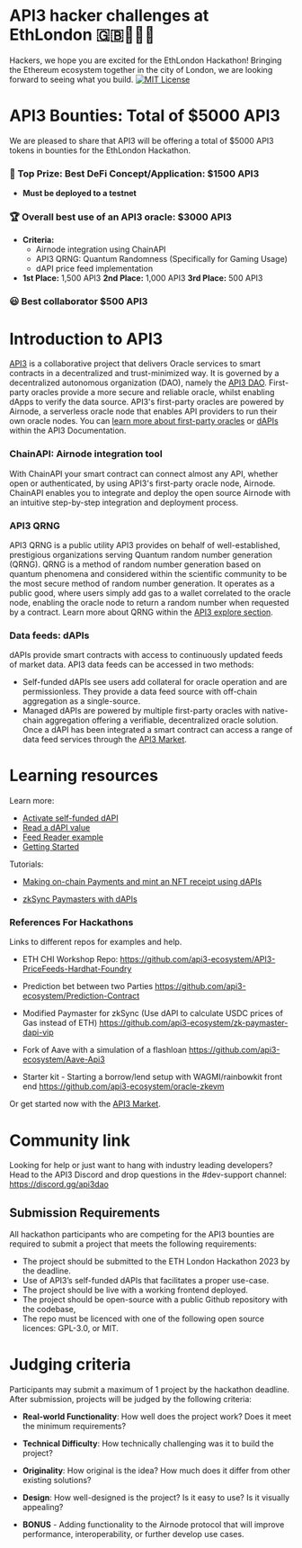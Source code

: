 # API3 hacker challenges at EthLondon :gb::crown::hammer::city_sunset:
Hackers, we hope you are excited for the EthLondon Hackathon! Bringing the Ethereum ecosystem together in the city of London, we are looking forward to seeing what you build.
[![MIT License](https://img.shields.io/badge/License-MIT-green.svg)](https://choosealicense.com/licenses/mit/)
# API3 Bounties: Total of $5000 API3
We are pleased to share that API3 will be offering a total of $5000 API3 tokens in bounties for the EthLondon Hackathon.
### :money_with_wings: Top Prize: Best DeFi Concept/Application: $1500 API3 ###
-  **Must be deployed to a testnet**
### :trophy: Overall best use of an API3 oracle: $3000 API3
- **Criteria:**
    - Airnode integration using ChainAPI
    - API3 QRNG: Quantum Randomness (Specifically for Gaming Usage)
    - dAPI price feed implementation
- **1st Place:** 1,500 API3
    **2nd Place:** 1,000 API3
    **3rd Place:** 500 API3
### :smiley: Best collaborator $500 API3
# Introduction to API3
[API3](https://api3.org/) is a collaborative project that delivers Oracle services to smart contracts in a decentralized and trust-minimized way. It is governed by a decentralized autonomous organization (DAO), namely the [API3 DAO](https://api3.org/dao).
First-party oracles provide a more secure and reliable oracle, whilst enabling dApps to verify the data source. API3's first-party oracles are powered by Airnode, a serverless oracle node that enables API providers to run their own oracle nodes.
You can [learn more about first-party oracles](https://docs.api3.org/guides/airnode/calling-an-airnode/) or [dAPIs](https://docs.api3.org/explore/dapis/what-are-dapis.html) within the API3 Documentation.
### ChainAPI: Airnode integration tool
With ChainAPI your smart contract can connect almost any API, whether open or authenticated, by using API3's first-party oracle node, Airnode. ChainAPI enables you to integrate and deploy the open source Airnode with an intuitive step-by-step integration and deployment process.
### API3 QRNG
API3 QRNG is a public utility API3 provides on behalf of well-established, prestigious organizations serving Quantum random number generation (QRNG). QRNG is a method of random number generation based on quantum phenomena and considered within the scientific community to be the most secure method of random number generation.
It operates as a public good, where users simply add gas to a wallet correlated to the oracle node, enabling the oracle node to return a random number when requested by a contract.
Learn more about QRNG within the [API3 explore section](https://docs.api3.org/explore/qrng/).
### Data feeds: dAPIs
dAPIs provide smart contracts with access to continuously updated feeds of market data. API3 data feeds can be accessed in two methods:
- Self-funded dAPIs see users add collateral for oracle operation and are permissionless. They provide a data feed source with off-chain aggregation as a single-source.
- Managed dAPIs are powered by multiple first-party oracles with native-chain aggregation offering a verifiable, decentralized oracle solution.
Once a dAPI has been integrated a smart contract can access a range of data feed services through the [API3 Market](https://market.api3.org/dapis).


# Learning resources 

Learn more: 

- [Activate self-funded dAPI](https://docs.api3.org/guides/dapis/subscribing-self-funded-dapis/)
- [Read a dAPI value](https://docs.api3.org/guides/dapis/read-self-funded-dapi/)
- [Feed Reader example](https://github.com/api3dao/data-feed-reader-example)
- [Getting Started](https://github.com/api3-ecosystem/getting-started)

Tutorials: 

- [Making on-chain Payments and mint an NFT receipt using dAPIs](https://medium.com/@vanshwassan/making-an-on-chain-payment-and-minting-an-nft-receipt-with-permissionless-price-oracles-a7339f7b8c3e)

- [zkSync Paymasters with dAPIs](https://era.zksync.io/docs/dev/tutorials/api3-usd-paymaster-tutorial.html)

### References For Hackathons

Links to different repos for examples and help.

- ETH CHI Workshop Repo:
https://github.com/api3-ecosystem/API3-PriceFeeds-Hardhat-Foundry

- Prediction bet between two Parties
https://github.com/api3-ecosystem/Prediction-Contract

- Modified Paymaster for zkSync (Use dAPI to calculate USDC prices of Gas instead of ETH)
https://github.com/api3-ecosystem/zk-paymaster-dapi-vip

- Fork of Aave with a simulation of a flashloan
https://github.com/api3-ecosystem/Aave-Api3

- Starter kit - Starting a borrow/lend setup with WAGMI/rainbowkit front end
https://github.com/api3-ecosystem/oracle-zkevm

Or get started now with the [API3 Market](https://market.api3.org/).

# Community link

Looking for help or just want to hang with industry leading developers? Head to the API3 Discord and drop questions in the #dev-support channel: https://discord.gg/api3dao

## Submission Requirements

All hackathon participants who are competing for the API3 bounties are required to submit a project that meets the following requirements:

- The project should be submitted to the ETH London Hackathon 2023 by the deadline.
- Use of API3’s self-funded dAPIs that facilitates a proper use-case.
- The project should be live with a working frontend deployed.
- The project should be open-source with a public Github repository with the codebase, 
- The repo must be licenced with one of the following open source licences: GPL-3.0, or MIT.

# Judging criteria

Participants may submit a maximum of 1 project by the hackathon deadline. After submission, projects will be judged by the following criteria:

- **Real-world Functionality**: How well does the project work? Does it meet the minimum requirements?

- **Technical Difficulty**: How technically challenging was it to build the project?

- **Originality**: How original is the idea? How much does it differ from other existing solutions?

- **Design**: How well-designed is the project? Is it easy to use? Is it visually appealing?

- **BONUS** - Adding functionality to the Airnode protocol that will improve performance, interoperability, or further develop use cases.